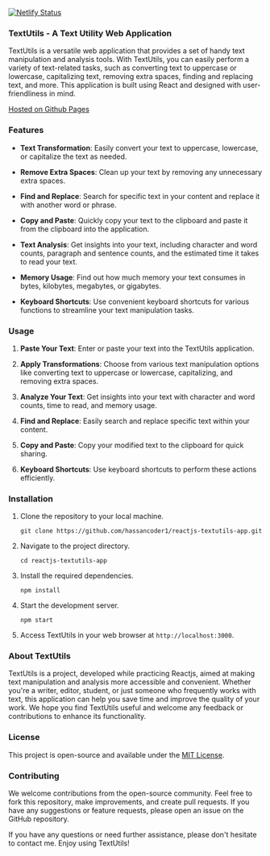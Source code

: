 [![Netlify Status](https://api.netlify.com/api/v1/badges/c653b63b-8e4e-425e-b6e6-d9f5fd2ff2f5/deploy-status)](https://app.netlify.com/sites/hassancoder-reactjs-textutils-app/deploys)
### TextUtils - A Text Utility Web Application

TextUtils is a versatile web application that provides a set of handy text manipulation and analysis tools. With TextUtils, you can easily perform a variety of text-related tasks, such as converting text to uppercase or lowercase, capitalizing text, removing extra spaces, finding and replacing text, and more. This application is built using React and designed with user-friendliness in mind.

[Hosted on Github Pages](https://hassancoder-reactjs-textutils-app.netlify.app/)

### Features

- **Text Transformation**: Easily convert your text to uppercase, lowercase, or capitalize the text as needed.

- **Remove Extra Spaces**: Clean up your text by removing any unnecessary extra spaces.

- **Find and Replace**: Search for specific text in your content and replace it with another word or phrase.

- **Copy and Paste**: Quickly copy your text to the clipboard and paste it from the clipboard into the application.

- **Text Analysis**: Get insights into your text, including character and word counts, paragraph and sentence counts, and the estimated time it takes to read your text.

- **Memory Usage**: Find out how much memory your text consumes in bytes, kilobytes, megabytes, or gigabytes.

- **Keyboard Shortcuts**: Use convenient keyboard shortcuts for various functions to streamline your text manipulation tasks.

### Usage

1. **Paste Your Text**: Enter or paste your text into the TextUtils application.

2. **Apply Transformations**: Choose from various text manipulation options like converting text to uppercase or lowercase, capitalizing, and removing extra spaces.

3. **Analyze Your Text**: Get insights into your text with character and word counts, time to read, and memory usage.

4. **Find and Replace**: Easily search and replace specific text within your content.

5. **Copy and Paste**: Copy your modified text to the clipboard for quick sharing.

6. **Keyboard Shortcuts**: Use keyboard shortcuts to perform these actions efficiently.

### Installation

1. Clone the repository to your local machine.

   ```
   git clone https://github.com/hassancoder1/reactjs-textutils-app.git
   ```

2. Navigate to the project directory.

   ```
   cd reactjs-textutils-app
   ```

3. Install the required dependencies.

   ```
   npm install
   ```

4. Start the development server.

   ```
   npm start
   ```

5. Access TextUtils in your web browser at `http://localhost:3000`.

### About TextUtils

TextUtils is a project, developed while practicing Reactjs, aimed at making text manipulation and analysis more accessible and convenient. Whether you're a writer, editor, student, or just someone who frequently works with text, this application can help you save time and improve the quality of your work. We hope you find TextUtils useful and welcome any feedback or contributions to enhance its functionality.

### License

This project is open-source and available under the [MIT License](https://opensource.org/licenses/MIT).

### Contributing

We welcome contributions from the open-source community. Feel free to fork this repository, make improvements, and create pull requests. If you have any suggestions or feature requests, please open an issue on the GitHub repository.

If you have any questions or need further assistance, please don't hesitate to contact me. Enjoy using TextUtils!
